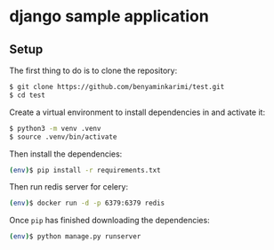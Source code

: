 # django sample application

## Setup

The first thing to do is to clone the repository:

```sh
$ git clone https://github.com/benyaminkarimi/test.git
$ cd test
```

Create a virtual environment to install dependencies in and activate it:

```sh
$ python3 -m venv .venv
$ source .venv/bin/activate
```

Then install the dependencies:

```sh
(env)$ pip install -r requirements.txt
```
Then run redis server for celery:

```sh
(env)$ docker run -d -p 6379:6379 redis
```


Once `pip` has finished downloading the dependencies:
```sh
(env)$ python manage.py runserver
```

